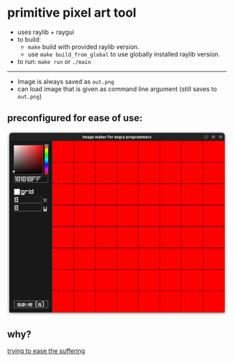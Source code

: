 # primitive pixel art tool
- uses raylib + raygui
- to build:
  - `make` build with provided raylib version.
  - use `make build_from_global` to use globally installed raylib version.
- to run: `make run` or `./main`

---

- Image is always saved as `out.png`
- can load image that is given as command line argument (still saves to `out.png`)


## preconfigured for ease of use:

![a screenshot showing the default configuration](screenshot.png?raw=true)

## why?

[trying to ease the suffering](https://youtu.be/K7hWqxC_7Mw?t=6303)

